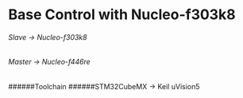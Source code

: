 # Base Control with Nucleo-f303k8
###### Slave -> Nucleo-f303k8
###### Master -> Nucleo-f446re

######Toolchain
######STM32CubeMX -> Keil uVision5